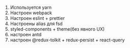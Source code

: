 1) Используется yarn
2) Настроен webpack
3) Настроен eslint + prettier
4) Настроены alias для fsd
5) styled-components + theme(без явного UX)
6) настроен antd
7) настроен @redux-tolkit + redux-persist + react-query
